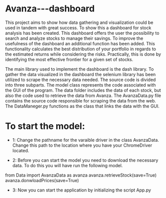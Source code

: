 # Avanza---dashboard
This project aims to show how data gathering and visualization could be used in tandem with great success. To show this a dashboard for stock analysis has been created. This dashboard offers the user the possibility to search and analyze stocks to manage their savings. To improve the usefulness of the dashboard an additional function has been added. This functionality calculates the best distribution of your portfolio in regards to the estimated returns while considering the risks. Practically, this is done by identifying the most effective frontier for a given set of stocks. 


The main library used to implement the dashboard is the dash library. To gather the data visualized in the dashboard the selenium library has been utilized to scrape the necessary data needed. The source code is divided into three subparts. The model class represents the code associated with the GUI of the program. The data folder includes the data of each stock, but also the code used to retrieve the data from Avanza. The AvanzaData.py file contains the source code responsible for scraping the data from the web. The DataManeger.py functions as the class that links the data with the GUI. 

# To start the model: 
- 1: Change the pathname for the varaible driver in the class AvanzaData. Change this path to the location where you have your ChromeDriver located. 

- 2: Before you can start the model you need to download the necessary data. To do this you will have run the following model.

from Data import AvanzaData as avanza
avanza.retrieveStock(save=True)
avanza.donwloadPrices(save=True)

- 3: Now you can start the application by initializing the script App.py
